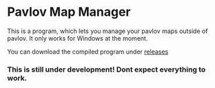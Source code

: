 # Pavlov Map Manager
This is a program, which lets you manage your pavlov maps outside of pavlov. It only works for Windows at the moment.

You can download the compiled program under [releases]([url](https://github.com/Rumrobot/pavlov-map-manager/releases))

### This is still under development! Dont expect everything to work. 
